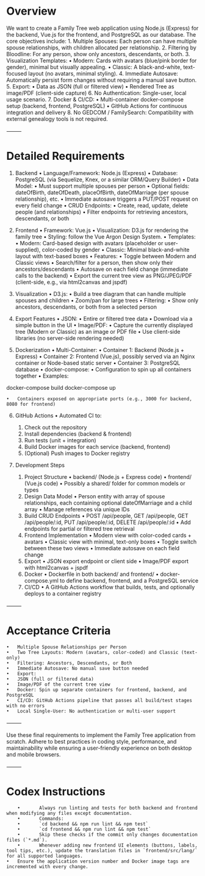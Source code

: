# Overview

We want to create a Family Tree web application using Node.js (Express) for the backend, Vue.js for the frontend, and PostgreSQL as our database. The core objectives include:
	1.	Multiple Spouses: Each person can have multiple spouse relationships, with children allocated per relationship.
	2.	Filtering by Bloodline: For any person, show only ancestors, descendants, or both.
	3.	Visualization Templates:
	•	Modern: Cards with avatars (blue/pink border for gender), minimal but visually appealing.
	•	Classic: A black-and-white, text-focused layout (no avatars, minimal styling).
	4.	Immediate Autosave: Automatically persist form changes without requiring a manual save button.
	5.	Export:
	•	Data as JSON (full or filtered view)
	•	Rendered Tree as image/PDF (client-side capture)
	6.	No Authentication: Single-user, local usage scenario.
	7.	Docker & CI/CD:
	•	Multi-container docker-compose setup (backend, frontend, PostgreSQL)
	•	GitHub Actions for continuous integration and delivery
	8.	No GEDCOM / FamilySearch: Compatibility with external genealogy tools is not required.

⸻

# Detailed Requirements

1. Backend
	•	Language/Framework: Node.js (Express)
	•	Database: PostgreSQL (via Sequelize, Knex, or a similar ORM/Query Builder)
	•	Data Model:
	•	Must support multiple spouses per person
	•	Optional fields: dateOfBirth, dateOfDeath, placeOfBirth, dateOfMarriage (per spouse relationship), etc.
	•	Immediate autosave triggers a PUT/POST request on every field change
	•	CRUD Endpoints:
	•	Create, read, update, delete people (and relationships)
	•	Filter endpoints for retrieving ancestors, descendants, or both

2. Frontend
	•	Framework: Vue.js
	•	Visualization: D3.js for rendering the family tree
        •       Styling: follow the Vue Argon Design System.
	•	Templates:
	•	Modern: Card-based design with avatars (placeholder or user-supplied), color-coded by gender
	•	Classic: Minimal black-and-white layout with text-based boxes
	•	Features:
	•	Toggle between Modern and Classic views
	•	Search/filter for a person, then show only their ancestors/descendants
	•	Autosave on each field change (immediate calls to the backend)
	•	Export the current tree view as PNG/JPEG/PDF (client-side, e.g., via html2canvas and jspdf)

3. Visualization
	•	D3.js:
	•	Build a tree diagram that can handle multiple spouses and children
	•	Zoom/pan for large trees
	•	Filtering:
	•	Show only ancestors, descendants, or both from a selected person

4. Export Features
	•	JSON:
	•	Entire or filtered tree data
	•	Download via a simple button in the UI
	•	Image/PDF:
	•	Capture the currently displayed tree (Modern or Classic) as an image or PDF file
	•	Use client-side libraries (no server-side rendering needed)

5. Dockerization
	•	Multi-Container:
	•	Container 1: Backend (Node.js + Express)
	•	Container 2: Frontend (Vue.js), possibly served via an Nginx container or Node-based static server
	•	Container 3: PostgreSQL database
	•	docker-compose:
	•	Configuration to spin up all containers together
	•	Examples:

docker-compose build
docker-compose up


	•	Containers exposed on appropriate ports (e.g., 3000 for backend, 8080 for frontend)

6. GitHub Actions
	•	Automated CI to:
	1.	Check out the repository
	2.	Install dependencies (backend & frontend)
	3.	Run tests (unit + integration)
	4.	Build Docker images for each service (backend, frontend)
	5.	(Optional) Push images to Docker registry

7. Development Steps
	1.	Project Structure
	•	backend/ (Node.js + Express code)
	•	frontend/ (Vue.js code)
	•	Possibly a shared/ folder for common models or types
	2.	Design Data Model
	•	Person entity with array of spouse relationships, each containing optional dateOfMarriage and a child array
	•	Manage references via unique IDs
	3.	Build CRUD Endpoints
	•	POST /api/people, GET /api/people, GET /api/people/:id, PUT /api/people/:id, DELETE /api/people/:id
	•	Add endpoints for partial or filtered tree retrieval
	4.	Frontend Implementation
	•	Modern view with color-coded cards + avatars
	•	Classic view with minimal, text-only boxes
	•	Toggle switch between these two views
	•	Immediate autosave on each field change
	5.	Export
	•	JSON export endpoint or client side
	•	Image/PDF export with html2canvas + jspdf
	6.	Docker
	•	Dockerfile in both backend/ and frontend/
	•	docker-compose.yml to define backend, frontend, and a PostgreSQL service
	7.	CI/CD
	•	A GitHub Actions workflow that builds, tests, and optionally deploys to a container registry

⸻

# Acceptance Criteria
	•	Multiple Spouse Relationships per Person
	•	Two Tree Layouts: Modern (avatars, color-coded) and Classic (text-only)
	•	Filtering: Ancestors, Descendants, or Both
	•	Immediate Autosave: No manual save button needed
	•	Export:
	•	JSON (full or filtered data)
	•	Image/PDF of the current tree view
	•	Docker: Spin up separate containers for frontend, backend, and PostgreSQL
	•	CI/CD: GitHub Actions pipeline that passes all build/test stages with no errors
	•	Local Single-User: No authentication or multi-user support

⸻

Use these final requirements to implement the Family Tree application from scratch. Adhere to best practices in coding style, performance, and maintainability while ensuring a user-friendly experience on both desktop and mobile browsers.

⸻

# Codex Instructions
        •       Always run linting and tests for both backend and frontend when modifying any files except documentation.
        •       Commands:
        •       `cd backend && npm run lint && npm test`
        •       `cd frontend && npm run lint && npm test`
        •       Skip these checks if the commit only changes documentation files (`*.md`).
        •       Whenever adding new frontend UI elements (buttons, labels, tool tips, etc.), update the translation files in `frontend/src/lang/` for all supported languages.
	•	Ensure the application version number and Docker image tags are incremented with every change.
